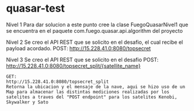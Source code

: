 # quasar-test

Nivel 1
Para dar solucion a este punto cree la clase FuegoQuasarNivel1 que se encuentra en el paquete com.fuego.quasar.api.algorithm del proyecto

Nivel 2 
Se creo el API REST que se solicito en el desafio, el cual recibe el payload acordado.
   POST:
   http://15.228.41.0:8080/topsecret 

Nivel 3
Se creo el API REST que se solicito en el desafio
    POST:
    http://15.228.41.0:8080/topsecret_split/{satellite_name} 

    GET:
    http://15.228.41.0:8080/topsecret_split  
    Retorna la ubicacion y el mensaje de la nave, aqui se hizo uso de un Map para almacenar las distintas mediciones realizadas por los 
    satelites a traves del "POST endpoint" para los satelites Kenobi, Skywalker y Sato
    

